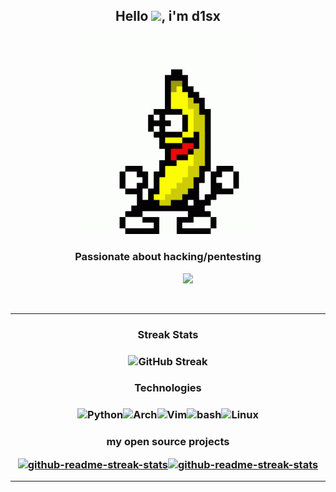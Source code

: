 
<h2 align="center">
  Hello <img src="https://media.giphy.com/media/hvRJCLFzcasrR4ia7z/giphy.gif" width="35">, i'm d1sx
</h2>    

<p align="center"> <img src="guanana.gif" width="300"/> </p>
<h3 align="center">Passionate about hacking/pentesting</h3>
<p align="center"> 
                                          <img src="https://readme-typing-svg.herokuapp.com?font=Fira&color=%23FFA500&size=22&width=440&height=45&lines=Hello%2C+World!+I'm++d1sx+.+.+.;Python+Language+Developer;Always+learning+and+practicing">
</p>
   <!--
  - 🌱 Atualmente estou estudando Python e Pentest
  - 🌱 Gosto muito de CTF's :)
-->
<br>

 ---
 
<h3 align="center">
  Streak Stats
</h3>
<h3 align="center">
  <img alt="GitHub Streak" src="https://github-readme-streak-stats.herokuapp.com?user=d1sx&theme=great-gatsby&date_format=j%2Fn%5B%2FY%5D" />
</h3>
 
<h3 align="center">
   Technologies
</h3> 
<h3 align="center">
<img alt="Python" src="https://img.shields.io/badge/-Python-45b8d8?style=for-the-badge&logo=python&logoColor=white" /><img alt="Arch" src="https://img.shields.io/badge/Arch%20Linux-1793D1?logo=arch-linux&logoColor=fff&style=for-the-badge" /><img alt="Vim" src="https://img.shields.io/badge/-Vim-228B22?style=for-the-badge&logo=vim&logoColor=white" /><img alt="bash" src="https://img.shields.io/badge/-Bash-000000?style=for-the-badge&logo=gnu-bash&logoColor=white" /><img alt="Linux" src="https://img.shields.io/badge/-Linux-000000?style=for-the-badge&logo=linux&logoColor=white" />  
</h3>
<h3 align="center">
  my open source projects

<a href="https://github.com/d1sx/tDcode"><img width="300" src="https://denvercoder1-github-readme-stats.vercel.app/api/pin/?username=d1sx&repo=tDcode&theme=react&bg_color=000000&title_color=FFA500&icon_color=FFFFFF&hide_border=true&show_icons=true" alt="github-readme-streak-stats"></a><a href="https://github.com/d1sx/ftp_client"><img width="300" src="https://denvercoder1-github-readme-stats.vercel.app/api/pin/?username=d1sx&repo=ftp_client&theme=react&bg_color=000000&title_color=FFA500&icon_color=FFFFFF&hide_border=true&show_icons=true" alt="github-readme-streak-stats"></a></h3>
 
 ---

